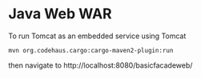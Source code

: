 
# Java Web WAR

To run Tomcat as an embedded service using Tomcat

```
mvn org.codehaus.cargo:cargo-maven2-plugin:run
```

then navigate to http://localhost:8080/basicfacadeweb/






